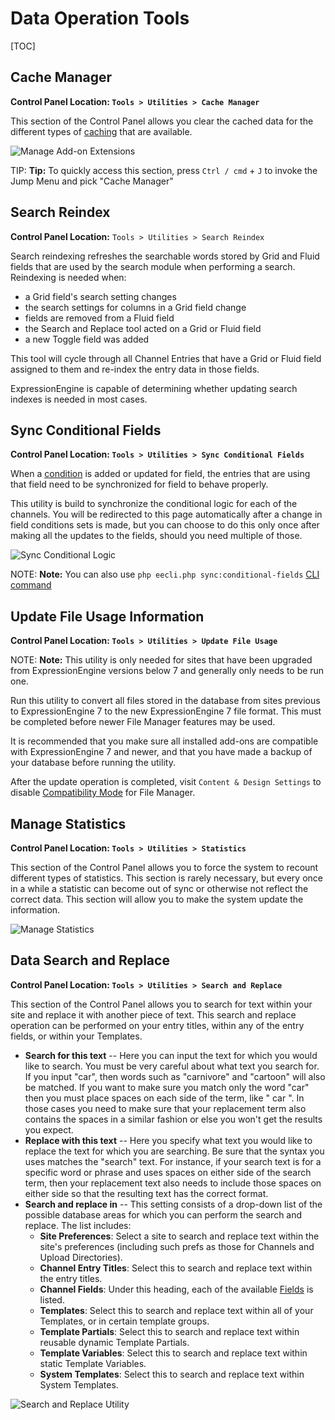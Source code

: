 <!--
    This source file is part of the open source project
    ExpressionEngine User Guide (https://github.com/ExpressionEngine/ExpressionEngine-User-Guide)

    @link      https://expressionengine.com/
    @copyright Copyright (c) 2003-2020, Packet Tide, LLC (https://packettide.com)
    @license   https://expressionengine.com/license Licensed under Apache License, Version 2.0
-->

# Data Operation Tools

[TOC]

## Cache Manager

**Control Panel Location: `Tools > Utilities > Cache Manager`**

This section of the Control Panel allows you clear the cached data for the different types of [caching](optimization/caching.md) that are available.

![Manage Add-on Extensions](_images/utilities-cache.png)

TIP: **Tip:** To quickly access this section, press `Ctrl / cmd` + `J` to invoke the Jump Menu and pick "Cache Manager"

## Search Reindex

**Control Panel Location:** `Tools > Utilities > Search Reindex`

Search reindexing refreshes the searchable words stored by Grid and Fluid fields that are used by the search module when performing a search. Reindexing is needed when:

- a Grid field's search setting changes
- the search settings for columns in a Grid field change
- fields are removed from a Fluid field
- the Search and Replace tool acted on a Grid or Fluid field
- a new Toggle field was added

This tool will cycle through all Channel Entries that have a Grid or Fluid field assigned to them and re-index the entry data in those fields.

ExpressionEngine is capable of determining whether updating search indexes is needed in most cases.

## Sync Conditional Fields

**Control Panel Location: `Tools > Utilities > Sync Conditional Fields`**

When a [condition](/control-panel/field-manager/conditional-fields.md) is added or updated for field, the entries that are using that field need to be synchronized for field to behave properly.

This utility is build to synchronize the conditional logic for each of the channels. You will be redirected to this page automatically after a change in field conditions sets is made, but you can choose to do this only once after making all the updates to the fields, should you need multiple of those.

![Sync Conditional Logic](_images/utilities-sync-conditional-fields.png)

NOTE: **Note:** You can also use `php eecli.php sync:conditional-fields` [CLI command](cli/built-in-commands/sync-conditional-fields.md)

## Update File Usage Information

**Control Panel Location: `Tools > Utilities > Update File Usage`**

NOTE: **Note:** This utility is only needed for sites that have been upgraded from ExpressionEngine versions below 7 and generally only needs to be run one.

Run this utility to convert all files stored in the database from sites previous to ExpressionEngine 7 to the new ExpressionEngine 7 file format. This must be completed before newer File Manager features may be used.

It is recommended that you make sure all installed add-ons are compatible with ExpressionEngine 7 and newer, and that you have made a backup of your database before running the utility.

After the update operation is completed, visit `Content & Design Settings` to disable [Compatibility Mode](control-panel/file-manager/file-manager.html#compatibility-mode) for File Manager.

## Manage Statistics

**Control Panel Location: `Tools > Utilities > Statistics`**

This section of the Control Panel allows you to force the system to recount different types of statistics. This section is rarely necessary, but every once in a while a statistic can become out of sync or otherwise not reflect the correct data. This section will allow you to make the system update the information.

![Manage Statistics](_images/utilities-stats.png)

## Data Search and Replace

**Control Panel Location: `Tools > Utilities > Search and Replace`**

This section of the Control Panel allows you to search for text within your site and replace it with another piece of text. This search and replace operation can be performed on your entry titles, within any of the entry fields, or within your Templates.

- **Search for this text** -- Here you can input the text for which you would like to search. You must be very careful about what text you search for. If you input "car", then words such as "carnivore" and "cartoon" will also be matched. If you want to make sure you match only the word "car" then you must place spaces on each side of the term, like " car ". In those cases you need to make sure that your replacement term also contains the spaces in a similar fashion or else you won't get the results you expect.
- **Replace with this text** -- Here you specify what text you would like to replace the text for which you are searching. Be sure that the syntax you uses matches the "search" text. For instance, if your search text is for a specific word or phrase and uses spaces on either side of the search term, then your replacement text also needs to include those spaces on either side so that the resulting text has the correct format.
- **Search and replace in** -- This setting consists of a drop-down list of the possible database areas for which you can perform the search and replace. The list includes:
  - **Site Preferences**: Select a site to search and replace text within the site's preferences (including such prefs as those for Channels and Upload Directories).
  - **Channel Entry Titles**: Select this to search and replace text within the entry titles.
  - **Channel Fields**: Under this heading, each of the available [Fields](control-panel/field-manager/field-manager-settings.md) is listed.
  - **Templates**: Select this to search and replace text within all of your Templates, or in certain template groups.
  - **Template Partials**: Select this to search and replace text within reusable dynamic Template Partials.
  - **Template Variables**: Select this to search and replace text within static Template Variables.
  - **System Templates**: Select this to search and replace text within System Templates.

![Search and Replace Utility](_images/utilities-sandr.png)
